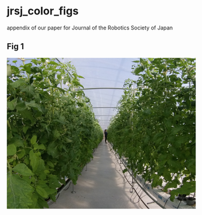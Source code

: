 # jrsj_color_figs
appendix of our paper for Journal of the Robotics Society of Japan


## Fig 1

![](./fig_1_a.png)
